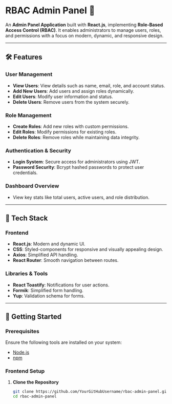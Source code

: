 # RBAC Admin Panel 🚀

An **Admin Panel Application** built with **React.js**, implementing **Role-Based Access Control (RBAC)**. It enables administrators to manage users, roles, and permissions with a focus on modern, dynamic, and responsive design.

---

## 🛠️ **Features**

### **User Management**
- **View Users**: View details such as name, email, role, and account status.  
- **Add New Users**: Add users and assign roles dynamically.  
- **Edit Users**: Modify user information and status.  
- **Delete Users**: Remove users from the system securely.  

### **Role Management**
- **Create Roles**: Add new roles with custom permissions.  
- **Edit Roles**: Modify permissions for existing roles.  
- **Delete Roles**: Remove roles while maintaining data integrity.  

### **Authentication & Security**
- **Login System**: Secure access for administrators using JWT.  
- **Password Security**: Bcrypt hashed passwords to protect user credentials.  

### **Dashboard Overview**
- View key stats like total users, active users, and role distribution.

---

## 🎯 **Tech Stack**

### **Frontend**
- **React.js**: Modern and dynamic UI.  
- **CSS**: Styled-components for responsive and visually appealing design.  
- **Axios**: Simplified API handling.  
- **React Router**: Smooth navigation between routes.

### **Libraries & Tools**
- **React Toastify**: Notifications for user actions.  
- **Formik**: Simplified form handling.  
- **Yup**: Validation schema for forms.  

---

## 🚀 **Getting Started**

### Prerequisites
Ensure the following tools are installed on your system:
- [Node.js](https://nodejs.org/)
- [npm](https://www.npmjs.com/)

### **Frontend Setup**
1. **Clone the Repository**
   ```bash
   git clone https://github.com/YourGitHubUsername/rbac-admin-panel.git
   cd rbac-admin-panel
